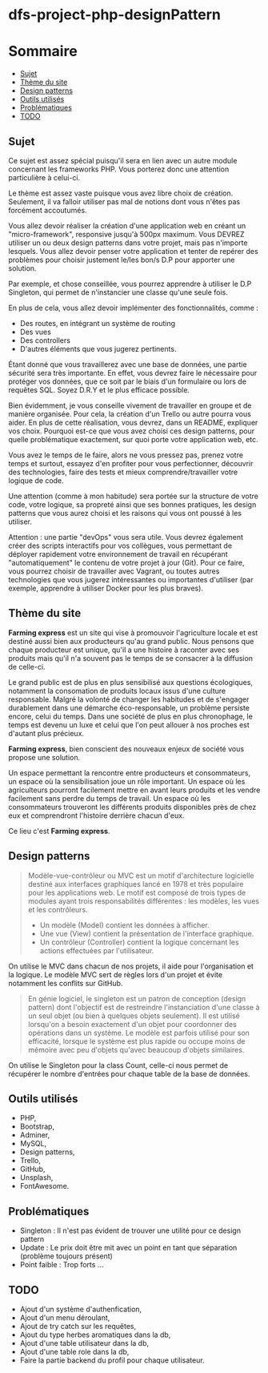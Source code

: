 # dfs-project-php-designPattern

# Sommaire

  * [Sujet](#sujet)
  * [Thème du site](#thème-du-site)
  * [Design patterns](#design-patterns)
  * [Outils utilisés](#outils-utilisés)
  * [Problématiques](#problématiques)
  * [TODO](#todo)
  
## Sujet

Ce sujet est assez spécial puisqu'il sera en lien avec un autre module concernant les frameworks PHP. Vous porterez donc une attention particulière à celui-ci.

Le thème est assez vaste puisque vous avez libre choix de création. Seulement, il va falloir utiliser pas mal de notions dont vous n'êtes pas forcément accoutumés.

Vous allez devoir réaliser la création d'une application web en créant un "micro-framework", responsive jusqu'à 500px maximum.
Vous DEVREZ utiliser un ou deux design patterns dans votre projet, mais pas n'importe lesquels.
Vous allez devoir penser votre application et tenter de repérer des problèmes pour choisir justement le/les bon/s D.P pour apporter une solution.

Par exemple, et chose conseillée, vous pourrez apprendre à utiliser le D.P Singleton, qui permet de n'instancier une classe qu'une seule fois.

En plus de cela, vous allez devoir implémenter des fonctionnalités, comme :
- Des routes, en intégrant un système de routing
- Des vues
- Des controllers
- D'autres éléments que vous jugerez pertinents.

Étant donné que vous travaillerez avec une base de données, une partie sécurité sera très importante. En effet, vous devrez faire le nécessaire pour protéger vos données, que ce soit par le biais d'un formulaire ou lors de requêtes SQL. Soyez D.R.Y et le plus efficace possible.

Bien évidemment, je vous conseille vivement de travailler en groupe et de manière organisée. Pour cela, la création d'un Trello ou autre pourra vous aider.
En plus de cette réalisation, vous devrez, dans un README, expliquer vos choix. Pourquoi est-ce que vous avez choisi ces design patterns, pour quelle problématique exactement, sur quoi porte votre application web, etc.

Vous avez le temps de le faire, alors ne vous pressez pas, prenez votre temps et surtout, essayez d'en profiter pour vous perfectionner, découvrir des technologies, faire des tests et mieux comprendre/travailler votre logique de code.

Une attention (comme à mon habitude) sera portée sur la structure de votre code, votre logique, sa propreté ainsi que ses bonnes pratiques, les design patterns que vous aurez choisi et les raisons qui vous ont poussé à les utiliser.

Attention : une partie "devOps" vous sera utile. Vous devrez également créer des scripts interactifs pour vos collègues, vous permettant de déployer rapidement votre environnement de travail en récupérant "automatiquement" le contenu de votre projet à jour (Git). Pour ce faire, vous pourrez choisir de travailler avec Vagrant, ou toutes autres technologies que vous
jugerez intéressantes ou importantes d'utiliser (par exemple, apprendre à utiliser Docker pour les plus braves).

## Thème du site

**Farming express** est un site qui vise à promouvoir l'agriculture locale et est destiné aussi bien aux producteurs qu'au grand public.
Nous pensons que chaque producteur est unique, qu'il a une histoire à raconter avec ses produits mais qu'il n'a souvent pas le temps de se consacrer à la diffusion de celle-ci.

Le grand public est de plus en plus sensibilisé aux questions écologiques, notamment la consomation de produits locaux issus d'une culture responsable.
Malgré la volonté de changer les habitudes et de s'engager durablement dans une démarche éco-responsable, un problème persiste encore, celui du temps.
Dans une société de plus en plus chronophage, le temps est devenu un luxe et celui que l'on peut allouer à nos proches est d'autant plus précieux.

**Farming express**, bien conscient des nouveaux enjeux de société vous propose une solution.

Un espace permettant la rencontre entre producteurs et consommateurs, un espace où la sensibilisation joue un rôle important. Un espace où les agriculteurs pourront facilement mettre en avant leurs produits et les vendre facilement sans perdre du temps de travail. Un espace où les consommateurs trouveront les différents produits disponibles près de chez eux et comprendront l'histoire derrière chacun d'eux.

Ce lieu c'est **Farming express**.

## Design patterns

>Modèle-vue-contrôleur ou MVC est un motif d'architecture logicielle destiné aux interfaces graphiques lancé en 1978 et très populaire pour les applications web. Le motif est composé de trois types de modules ayant trois responsabilités différentes : les modèles, les vues et les contrôleurs.
>- Un modèle (Model) contient les données à afficher.
>- Une vue (View) contient la présentation de l'interface graphique.
>- Un contrôleur (Controller) contient la logique concernant les actions effectuées par l'utilisateur.

On utilise le MVC dans chacun de nos projets, il aide pour l'organisation et la logique. Le modèle MVC sert de règles lors d'un projet et évite notamment les conflits sur GitHub.

> En génie logiciel, le singleton est un patron de conception (design pattern) dont l'objectif est de restreindre l'instanciation d'une classe à un seul objet (ou bien à quelques objets seulement). Il est utilisé lorsqu'on a besoin exactement d'un objet pour coordonner des opérations dans un système. Le modèle est parfois utilisé pour son efficacité, lorsque le système est plus rapide ou occupe moins de mémoire avec peu d'objets qu'avec beaucoup d'objets similaires.

On utilise le Singleton pour la class Count, celle-ci nous permet de récupérer le nombre d'entrées pour chaque table de la base de données.

## Outils utilisés

- PHP,
- Bootstrap,
- Adminer,
- MySQL,
- Design patterns,
- Trello,
- GitHub,
- Unsplash,
- FontAwesome.

## Problématiques
- Singleton : Il n'est pas évident de trouver une utilité pour ce design pattern
- Update : Le prix doit être mit avec un point en tant que séparation (problème toujours présent)
- Point faible : Trop forts ...

## TODO

- Ajout d'un système d'authenfication,
- Ajout d'un menu déroulant,
- Ajout de try catch sur les requêtes,
- Ajout du type herbes aromatiques dans la db,
- Ajout d'une table utilisateur dans la db,
- Ajout d'une table role dans la db,
- Faire la partie backend du profil pour chaque utilisateur.
